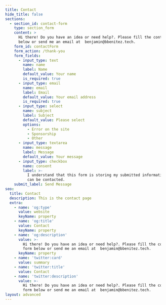 ```yaml
---
title: Contact
hide_title: false
sections:
  - section_id: contact-form
    type: section_form
    content: >
      Hi there! Do you have an idea or need help?. Please fill the contact form
      below or send me an email at  benjamin@bbenitez.tech.
    form_id: contactForm
    form_action: /thank-you
    form_fields:
      - input_type: text
        name: name
        label: Name
        default_value: Your name
        is_required: true
      - input_type: email
        name: email
        label: Email
        default_value: Your email address
        is_required: true
      - input_type: select
        name: subject
        label: Subject
        default_value: Please select
        options:
          - Error on the site
          - Sponsorship
          - Other
      - input_type: textarea
        name: message
        label: Message
        default_value: Your message
      - input_type: checkbox
        name: consent
        label: >-
          I understand that this form is storing my submitted information so I
          can be contacted.
    submit_label: Send Message
seo:
  title: Contact
  description: This is the contact page
  extra:
    - name: 'og:type'
      value: website
      keyName: property
    - name: 'og:title'
      value: Contact
      keyName: property
    - name: 'og:description'
      value: >-
        Hi there! Do you have an idea or need help?. Please fill the contact
        form below or send me an email at  benjamin@bbenitez.tech.
      keyName: property
    - name: 'twitter:card'
      value: summary
    - name: 'twitter:title'
      value: Contact
    - name: 'twitter:description'
      value: >-
        Hi there! Do you have an idea or need help?. Please fill the contact
        form below or send me an email at  benjamin@bbenitez.tech.
layout: advanced
---
```

